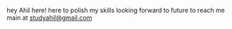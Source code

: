 hey Ahil here!
here to polish my skills 
looking forward to future
to reach me main at studyahil@gmail.com

